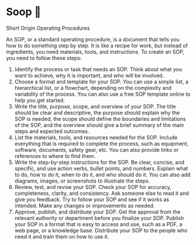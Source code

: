 # Soop 🥣
Short Origin Operating Procedures 

An SOP, or a standard operating procedure, is a document that tells you how to do something step by step. It is like a recipe for work, but instead of ingredients, you need materials, tools, and instructions. To create an SOP, you need to follow these steps:

1. Identify the process or task that needs an SOP. Think about what you want to achieve, why it is important, and who will be involved.
2. Choose a format and template for your SOP. You can use a simple list, a hierarchical list, or a flowchart, depending on the complexity and variability of the process. You can also use a free SOP template online to help you get started.
3. Write the title, purpose, scope, and overview of your SOP. The title should be clear and descriptive, the purpose should explain why the SOP is needed, the scope should define the boundaries and limitations of the SOP, and the overview should give a brief summary of the main steps and expected outcomes.
4. List the materials, tools, and resources needed for the SOP. Include everything that is required to complete the process, such as equipment, software, documents, safety gear, etc. You can also provide links or references to where to find them.
5. Write the step-by-step instructions for the SOP. Be clear, concise, and specific, and use action verbs, bullet points, and numbers. Explain what to do, how to do it, when to do it, and who should do it. You can also add diagrams, images, or screenshots to illustrate the steps.
6. Review, test, and revise your SOP. Check your SOP for accuracy, completeness, clarity, and consistency. Ask someone else to read it and give you feedback. Try to follow your SOP and see if it works as intended. Make any changes or improvements as needed.
7. Approve, publish, and distribute your SOP. Get the approval from the relevant authority or department before you finalize your SOP. Publish your SOP in a format that is easy to access and use, such as a PDF, a web page, or a knowledge base. Distribute your SOP to the people who need it and train them on how to use it.
